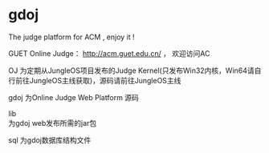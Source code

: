 gdoj
====

The judge platform for ACM ,  enjoy it !

GUET Online Judge： http://acm.guet.edu.cn/ ， 欢迎访问AC

OJ
为定期从JungleOS项目发布的Judge Kernel(只发布Win32内核，Win64请自行前往JungleOS主线获取)，源码请前往JungleOS主线

gdoj 
为Online Judge Web Platform 源码

lib  
为gdoj web发布所需的jar包

sql
为gdoj数据库结构文件


